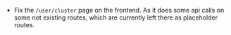 - Fix the `/user/cluster` page on the frontend. As it does some api calls on some not existing routes, which are currently left there as placeholder routes.
